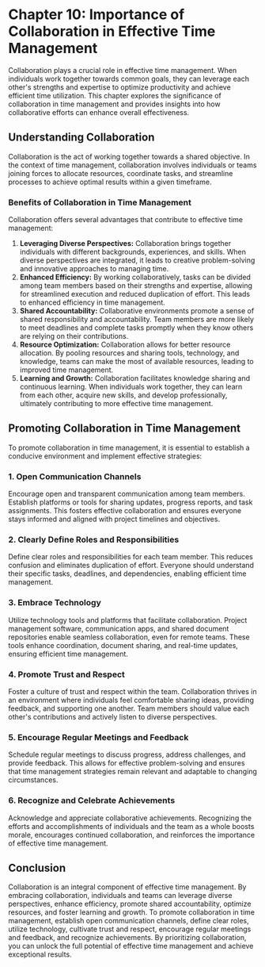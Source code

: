 Chapter 10: Importance of Collaboration in Effective Time Management
====================================================================

Collaboration plays a crucial role in effective time management. When individuals work together towards common goals, they can leverage each other's strengths and expertise to optimize productivity and achieve efficient time utilization. This chapter explores the significance of collaboration in time management and provides insights into how collaborative efforts can enhance overall effectiveness.

**Understanding Collaboration**
-------------------------------

Collaboration is the act of working together towards a shared objective. In the context of time management, collaboration involves individuals or teams joining forces to allocate resources, coordinate tasks, and streamline processes to achieve optimal results within a given timeframe.

### Benefits of Collaboration in Time Management

Collaboration offers several advantages that contribute to effective time management:

1. **Leveraging Diverse Perspectives:** Collaboration brings together individuals with different backgrounds, experiences, and skills. When diverse perspectives are integrated, it leads to creative problem-solving and innovative approaches to managing time.
2. **Enhanced Efficiency:** By working collaboratively, tasks can be divided among team members based on their strengths and expertise, allowing for streamlined execution and reduced duplication of effort. This leads to enhanced efficiency in time management.
3. **Shared Accountability:** Collaborative environments promote a sense of shared responsibility and accountability. Team members are more likely to meet deadlines and complete tasks promptly when they know others are relying on their contributions.
4. **Resource Optimization:** Collaboration allows for better resource allocation. By pooling resources and sharing tools, technology, and knowledge, teams can make the most of available resources, leading to improved time management.
5. **Learning and Growth:** Collaboration facilitates knowledge sharing and continuous learning. When individuals work together, they can learn from each other, acquire new skills, and develop professionally, ultimately contributing to more effective time management.

**Promoting Collaboration in Time Management**
----------------------------------------------

To promote collaboration in time management, it is essential to establish a conducive environment and implement effective strategies:

### 1. **Open Communication Channels**

Encourage open and transparent communication among team members. Establish platforms or tools for sharing updates, progress reports, and task assignments. This fosters effective collaboration and ensures everyone stays informed and aligned with project timelines and objectives.

### 2. **Clearly Define Roles and Responsibilities**

Define clear roles and responsibilities for each team member. This reduces confusion and eliminates duplication of effort. Everyone should understand their specific tasks, deadlines, and dependencies, enabling efficient time management.

### 3. **Embrace Technology**

Utilize technology tools and platforms that facilitate collaboration. Project management software, communication apps, and shared document repositories enable seamless collaboration, even for remote teams. These tools enhance coordination, document sharing, and real-time updates, ensuring efficient time management.

### 4. **Promote Trust and Respect**

Foster a culture of trust and respect within the team. Collaboration thrives in an environment where individuals feel comfortable sharing ideas, providing feedback, and supporting one another. Team members should value each other's contributions and actively listen to diverse perspectives.

### 5. **Encourage Regular Meetings and Feedback**

Schedule regular meetings to discuss progress, address challenges, and provide feedback. This allows for effective problem-solving and ensures that time management strategies remain relevant and adaptable to changing circumstances.

### 6. **Recognize and Celebrate Achievements**

Acknowledge and appreciate collaborative achievements. Recognizing the efforts and accomplishments of individuals and the team as a whole boosts morale, encourages continued collaboration, and reinforces the importance of effective time management.

**Conclusion**
--------------

Collaboration is an integral component of effective time management. By embracing collaboration, individuals and teams can leverage diverse perspectives, enhance efficiency, promote shared accountability, optimize resources, and foster learning and growth. To promote collaboration in time management, establish open communication channels, define clear roles, utilize technology, cultivate trust and respect, encourage regular meetings and feedback, and recognize achievements. By prioritizing collaboration, you can unlock the full potential of effective time management and achieve exceptional results.
